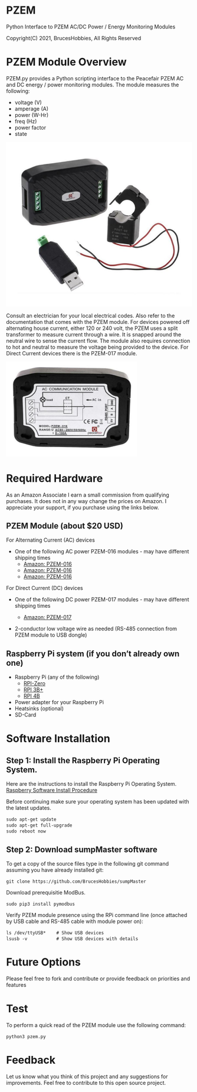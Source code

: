 # PZEM
Python Interface to PZEM AC/DC Power / Energy Monitoring Modules

Copyright(C) 2021, BrucesHobbies,
All Rights Reserved

# PZEM Module Overview
PZEM.py provides a Python scripting interface to the Peacefair PZEM AC and DC energy / power monitoring modules. The module measures the following:
- voltage (V)
- amperage (A)
- power (W-Hr)
- freq (Hz)
- power factor
- state

![Figure 1: PZEM](https://github.com/BrucesHobbies/sumpMaster/blob/main/figures/figure1.png)

Consult an electrician for your local electrical codes. Also refer to the documentation that comes with the PZEM module. For devices powered off alternating house current, either 120 or 240 volt, the PZEM uses a split transformer to measure current through a wire. It is snapped around the neutral wire to sense the current flow. The module also requires connection to hot and neutral to measure the voltage being provided to the device. For Direct Current devices there is the PZEM-017 module.

![Figure 2: PZEM Wiring](https://github.com/BrucesHobbies/sumpMaster/blob/main/figures/figure2.png)

# Required Hardware 
As an Amazon Associate I earn a small commission from qualifying purchases. It does not in any way change the prices on Amazon. I appreciate your support, if you purchase using the links below.
## PZEM Module (about $20 USD)
For Alternating Current (AC) devices
- One of the following AC power PZEM-016 modules - may have different shipping times
  - [Amazon: PZEM-016](https://amzn.to/394y8VT)
  - [Amazon: PZEM-016](https://amzn.to/2PhmK1M)
  - [Amazon: PZEM-016](https://amzn.to/3lG36su)

For Direct Current (DC) devices
- One of the following DC power PZEM-017 modules - may have different shipping times
  - [Amazon: PZEM-017](https://amzn.to/315rXwv)

- 2-conductor low voltage wire as needed (RS-485 connection from PZEM module to USB dongle)

## Raspberry Pi system (if you don’t already own one)
- Raspberry Pi (any of the following)
  - [RPI-Zero]( https://amzn.to/3ly0mM0)
  - [RPI 3B+]( https://amzn.to/3lyPBJe)
  - [RPI 4B]( https://amzn.to/2Vwulto)
- Power adapter for your Raspberry Pi
- Heatsinks (optional)
- SD-Card


# Software Installation
## Step 1: Install the Raspberry Pi Operating System.
Here are the instructions to install the Raspberry Pi Operating System.
[Raspberry Software Install Procedure](https://www.raspberrypi.org/software/operating-systems/)

Before continuing make sure your operating system has been updated with the latest updates.

    sudo apt-get update
    sudo apt-get full-upgrade
    sudo reboot now


## Step 2: Download sumpMaster software
To get a copy of the source files type in the following git command assuming you have already installed git:

    git clone https://github.com/BrucesHobbies/sumpMaster

Download prerequisitie ModBus.

    sudo pip3 install pymodbus

Verify PZEM module presence using the RPi command line (once attached by USB cable and RS-485 cable with module power on):

    ls /dev/ttyUSB*    # Show USB devices
    lsusb -v           # Show USB devices with details

# Future Options
Please feel free to fork and contribute or provide feedback on priorities and features

# Test 
To perform a quick read of the PZEM module use the following command:

    python3 pzem.py

# Feedback
Let us know what you think of this project and any suggestions for improvements. Feel free to contribute to this open source project.
